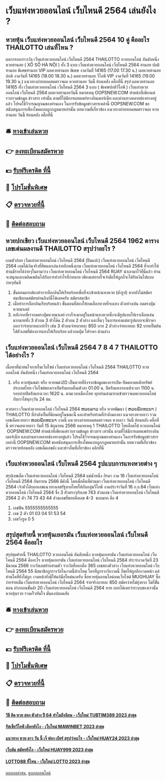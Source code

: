 # เว็บแท่งหวยออนไลน์ เว็บไหนดี 2564 เล่นยังไง ?
## หวยหุ้น เว็บแท่งหวยออนไลน์ เว็บไหนดี 2564 10 คู่ คืออะไร THAILOTTO เล่นที่ไหน ?
ผลการออกรางวัล เว็บแท่งหวยออนไลน์ เว็บไหนดี 2564 THAILOTTO หวยออนไลน์ อันดับหนึ่ง หวยฮานอย ( XỔ SỐ HÀ NỘI ) ทั้ง 3 แบบ เว็บแท่งหวยออนไลน์ เว็บไหนดี 2564 ฮานอย ปกติฮานอย พิเศษฮานอย VIP
ผลหวยฮานอย พิเศษ งวดวันที่ 14165 (17.00 17.30 น.)
ผลหวยฮานอย ปกติ งวดวันที่ 14165 (18.00 18.30 น.)
ผลหวยฮานอย วีไอพี VIP งวดวันที่ 14165 (19.00 19.30 น.)
 แนวทางถ่ายทอดสดตรวจผล หวยฮานอย วันนี้ ย้อนหลัง คลิ๊กที่นี่ 
สรุป ผลหวยฮานอย 14165 ทั้ง เว็บแท่งหวยออนไลน์ เว็บไหนดี 2564 3 แบบ ( พิเศษปกติวีไอพี ) เว็บแท่งหวยออนไลน์ เว็บไหนดี 2564 ผลหวยฮานอยวันนี้
หมายเหตุ OOPSNEW.COM ทำหน้าที่เพียงแค่รวบรวมข้อมูล ข่าวสาร เท่านั้น ตามที่ได้มีการเผยแพร่ทางอินเตอร์เน็ท และผ่านทางหลายช่องทางอยู่แล้ว โปรดใช้วิจารณญาณของท่านเอง ในการรับข้อมูลข่าวสารเหล่านี้ OOPSNEW.COM ขอสนับสนุนการเสี่ยงโชคแบบถูกกฎหมายเท่านั้น
บทความที่เกี่ยวข้อง
แนวทางถ่ายทอดสดตรวจผล หวยฮานอย วันนี้ ย้อนหลัง คลิ๊กที่นี่

## 🛎 [ทางเข้าเล่นหวย](https://bit.ly/3BG5bNw)
## 👉 [ลงทะเบียนสมัครหวย](https://bit.ly/3BG5bNw)
## 💵 [รับฟรีเครดิต ที่นี้](https://bit.ly/3C3mvgS)
## 👑 [โปรโมชั่นพิเศษ](https://bit.ly/3C3mvgS)
## 📋 [ตรวจหวยที่นี้](https://bit.ly/3C3mvgS)
## 📱 [ติดต่อสอบถาม](https://bit.ly/3C3mvgS)

## หวยปกเขียว เว็บแท่งหวยออนไลน์ เว็บไหนดี 2564 1962 ตารางเลขเด่นผลงานดี THAILOTTO สรุปว่าอะไร ?
เกมหัวก้อย เว็บแท่งหวยออนไลน์ เว็บไหนดี 2564 (ปั่นแปะ) เว็บแท่งหวยออนไลน์ เว็บไหนดี 2564 เกมได้เงินจริงที่ฮิตและเล่นง่ายอีกหนึ่งเกม เว็บแท่งหวยออนไลน์ เว็บไหนดี 2564 ที่จะทำให้ท่านมีรายได้ง่ายๆในยามว่าง เว็บแท่งหวยออนไลน์ เว็บไหนดี 2564 RUAY นำเอามาไว้ที่นี่แล้ว ท่านจะสนุกและเพลิดเพลินไปกับการทำกำไรที่ง่ายดาย เพียงแค่ทายใจเจ้ามือให้ถูกก็จะได้รับเงินไปแบบง่ายๆทันที
1. ขั้นตอนแรกต้องทำการล็อกอินให้เรียบร้อยเพื่อที่จะเข้าหน้าแทงหวย (ดังรูป) หากยังไม่สมัครสมาชิกกดสมัครผ่านลิงก์นี้ได้เลยครับ สมัครสมาชิก
2. เมื่อทำการล็อกอินเรียบร้อยแล้ว ขั้นตอนที่สองให้กดเลือกหวยที่จะแทง ตัวอย่างเช่น กดตรงปุ่มหวยมาเลย์
3. หลังจากที่เรากดตรงปุ่มหวยมาเลย์ เราก็จะมาอยู่ในหน้าแทงหวยซึ่งจะมีรูปแบบให้เราเลือกเล่นมากมายทั้ง 3 ตัวบน 3 ตัวโต๊ด 2 ตัวบน 2 ตัวล่าง และอื่นๆ ในการแทงแต่ละรูปแบบจะมีราคาบอกว่าจ่ายบาทละเท่าไร เช่น 3 ตัวบนจ่ายบาทละ 850 บาท 2 ตัวล่างจ่ายบาทละ 92 บาทเป็นต้น ใส่ตัวเลขที่ต้องการแทงให้เรียบร้อย แล้วกดปุ่ม ใส่ราคา ด้านล่าง

## เว็บแท่งหวยออนไลน์ เว็บไหนดี 2564 7 8 4 7 THAILOTTO ได้อย่างไร ?
เนื้อหาที่น่าสนใจภายในเว็บไซต์ เว็บแท่งหวยออนไลน์ เว็บไหนดี 2564 THAILOTTO หวยออนไลน์ อันดับหนึ่ง เว็บแท่งหวยออนไลน์ เว็บไหนดี 2564
1. หรือ หวยหุ้นพม่า หรือ หวยพม่า2D เป็นหวยที่อิงจากข้อมูลของการเปิด-ปิดตลาดหลักทรัพย์ประเทศไทย เว็บไซต์ของเราเปิดรับแทงตั้งแต่้วลา 01.00 น. ปิดรับแทงรอบเช้าเวลา 1100 น. รอบบ่ายปิดรับแทงเวลา 1620 น. ตามเวลาเมืองไทย ทุกท่านสามารถเข้าตรวจผลหวยออนไลน์ กับเราได้ทุกๆวัน 24 ชม.

หวยลาว เว็บแท่งหวยออนไลน์ เว็บไหนดี 2564 ຫວຍລາວ หรือ หวยพัฒนา ( ຫວຍພັດທະນາ ) THAILOTTO ที่กำลังเป็นที่นิยมอยู่ในขณะนี้ และสำหรับท่านที่กำลังมองหา แนวทางหวยลาว รวมเลขเด็ดหวยลาว ຫວຍພັດທະນາ งวดนี้
 แนวทางถ่ายทอดสดตรวจผล หวยลาว วันนี้ ย้อนหลัง คลิ๊กที่นี่ 
ตรวจผลหวยลาว วันที่ 15 มิถุนายน 2566
หมายเหตุ 1 THAILOTTO ไทยล็อตโต้ หวยออนไลน์  OOPSNEW.COM ทำหน้าที่เพียงแค่รวบรวมข้อมูล ข่าวสาร เท่านั้น ตามที่ได้มีการเผยแพร่ทางอินเตอร์เน็ท และผ่านทางหลายช่องทางอยู่แล้ว โปรดใช้วิจารณญาณของท่านเอง ในการรับข้อมูลข่าวสารเหล่านี้ OOPSNEW.COM ขอสนับสนุนการเสี่ยงโชคแบบถูกกฎหมายเท่านั้น
บทความที่เกี่ยวข้อง
ตรวจหวยย้อนหลัง เลขเด็ดเลขดัง และข่าวอื่นที่เกี่ยวข้อง คลิกที่นี่

## เว็บแท่งหวยออนไลน์ เว็บไหนดี 2564 รูปแบบการแทงหวยต่าง ๆ
สรุปเลขเด็ด เว็บแท่งหวยออนไลน์ เว็บไหนดี 2564 แม่น้ำหนึ่ง ภิรดา งวด 16 เว็บแท่งหวยออนไลน์ เว็บไหนดี 2564 กันยายน 2566 มีดังนี้
โดยเมื่อคืนที่ผ่านมา เว็บแท่งหวยออนไลน์ เว็บไหนดี 2564 เจ้าตัวได้บอกเลขแนวทางเลขรัฐบาลไทยให้กับกลุ่มวีไอพี งวดประจำวันที่ 16 ก.ย.64 เว็บแท่งหวยออนไลน์ เว็บไหนดี 2564 ซึ่ง 3 ตัวตรงๆกับเลข 743 ส่วนเลข เว็บแท่งหวยออนไลน์ เว็บไหนดี 2564 2 ตัว 74 73 43 44 ส่วนเลขที่ชอบคือเลข 4-3  ชอบมาก คือ 4
1. เลขฟัน 5555555555555
2. เลข 2 ตัว 01 03 04 51 53 54
3. เลขวิ่งรูด 0 5

## สรุปสุดท้ายนี้ หวยหุ้นเยอรมัน เว็บแท่งหวยออนไลน์ เว็บไหนดี 2564 คืออะไร
สรุปสุดท้ายนี้ THAILOTTO หวยออนไลน์ อันดับหนึ่ง หวยหุ้นเยอรมัน เว็บแท่งหวยออนไลน์ เว็บไหนดี 2564 คืออะไร หวยหุ้นเยอรมัน เว็บแท่งหวยออนไลน์ เว็บไหนดี 2564 ประจำงวดวันที่ 23 มีนาคม 2566 รางวัลเลขท้ายสามตัว รางวัลที่ออกคือ 365 เลขสองตัวล่าง เว็บแท่งหวยออนไลน์ เว็บไหนดี 2564 55 มีสมาชิกถูกรางวัลในงวดนี้บ้างไหม ใครที่ถูกรางวัลงวดนี้ ก็ขอให้ถูกอีกงวดหน้า แต่ท่านใดที่ยังไม่ถูก งวดหน้ายังมีให้แก้มือใหม่นะครับ ซื้อหวยหุ้นออนไลน์บนเว็บไซต์ MUGHUAY ซื้อง่ายจ่ายเต็ม เว็บแท่งหวยออนไลน์ เว็บไหนดี 2564 จ่ายจริงบาทละ 850 สมัครง่ายไม่ยุ่งยาก ไม่กี่ขั้นตอน ฝากถอนขั้นต่ำ 20 เว็บแท่งหวยออนไลน์ เว็บไหนดี 2564 บาท บอกได้เลยว่าระบบของเรานั้น หวยลุ้นรวย รวดเร็วทันใจ มั่นคงปลอดภัย

## 🛎 [ทางเข้าเล่นหวย](https://bit.ly/3BG5bNw)
## 👉 [ลงทะเบียนสมัครหวย](https://bit.ly/3BG5bNw)
## 💵 [รับฟรีเครดิต ที่นี้](https://bit.ly/3C3mvgS)
## 👑 [โปรโมชั่นพิเศษ](https://bit.ly/3C3mvgS)
## 📋 [ตรวจหวยที่นี้](https://bit.ly/3C3mvgS)
## 📱 [ติดต่อสอบถาม](https://bit.ly/3C3mvgS)

#### [วิธี คิด หวย สอง ตัวล่าง ปี 64 ทำไมถึงนิยม - เว็บใหม่ TUBTIM389 2023 ล่าสุด](https://atom.io/themes/วิธี%20คิด%20หวย%20สอง%20ตัวล่าง%20ปี%2064%20ทำไมถึงนิยม%20-%20เว็บใหม่%20tubtim389%202023%20ล่าสุด)
#### [รัสเซียวีไอพี เลือกยังไง - เว็บใหม่ MAWINBET 2023 ล่าสุด](https://atom.io/themes/รัสเซียวีไอพี%20เลือกยังไง%20-%20เว็บใหม่%20mawinbet%202023%20ล่าสุด)
#### [แนวทาง หวย ลาว วัน นี้ เจ๊ ฟอง เบียร์ สรุปว่าอะไร - เว็บใหม่ HUAY24 2023 ล่าสุด](https://atom.io/themes/แนวทาง%20หวย%20ลาว%20วัน%20นี้%20เจ๊%20ฟอง%20เบียร์%20สรุปว่าอะไร%20-%20เว็บใหม่%20huay24%202023%20ล่าสุด)
#### [เว็บส้ม สมัครยังไง - เว็บใหม่ HUAY999 2023 ล่าสุด](https://atom.io/themes/เว็บส้ม%20สมัครยังไง%20-%20เว็บใหม่%20huay999%202023%20ล่าสุด)
#### [LOTTO88 ที่ไหน - เว็บใหม่ LOTTO 2023 ล่าสุด](https://atom.io/themes/lotto88%20ที่ไหน%20-%20เว็บใหม่%20lotto%202023%20ล่าสุด)

[ผลบอลล่าสุด](https://siamsport.tv "ผลบอลล่าสุด"), [ดูบอลออนไลน์](https://siamsport.tv/ดูบอลสด "ดูบอลออนไลน์")